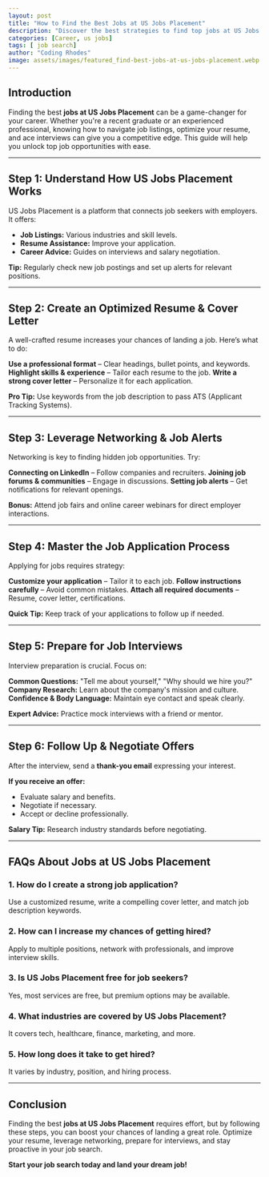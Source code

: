 ```yaml
---
layout: post
title: "How to Find the Best Jobs at US Jobs Placement"
description: "Discover the best strategies to find top jobs at US Jobs Placement. Learn job search tips, resume hacks, and interview techniques!"
categories: [Career, us jobs]
tags: [ job search]
author: "Coding Rhodes"
image: assets/images/featured_find-best-jobs-at-us-jobs-placement.webp
---
```


## Introduction

Finding the best **jobs at US Jobs Placement** can be a game-changer for your career. Whether you're a recent graduate or an experienced professional, knowing how to navigate job listings, optimize your resume, and ace interviews can give you a competitive edge. This guide will help you unlock top job opportunities with ease.

---

## Step 1: Understand How US Jobs Placement Works

US Jobs Placement is a platform that connects job seekers with employers. It offers:

- **Job Listings:** Various industries and skill levels.
- **Resume Assistance:** Improve your application.
- **Career Advice:** Guides on interviews and salary negotiation.

**Tip:** Regularly check new job postings and set up alerts for relevant positions.

---

## Step 2: Create an Optimized Resume & Cover Letter

A well-crafted resume increases your chances of landing a job. Here’s what to do:

**Use a professional format** – Clear headings, bullet points, and keywords.
**Highlight skills & experience** – Tailor each resume to the job.
**Write a strong cover letter** – Personalize it for each application.

**Pro Tip:** Use keywords from the job description to pass ATS (Applicant Tracking Systems).

---

## Step 3: Leverage Networking & Job Alerts

Networking is key to finding hidden job opportunities. Try:

**Connecting on LinkedIn** – Follow companies and recruiters.
**Joining job forums & communities** – Engage in discussions.
**Setting job alerts** – Get notifications for relevant openings.

**Bonus:** Attend job fairs and online career webinars for direct employer interactions.

---

## Step 4: Master the Job Application Process

Applying for jobs requires strategy:

**Customize your application** – Tailor it to each job.
**Follow instructions carefully** – Avoid common mistakes.
**Attach all required documents** – Resume, cover letter, certifications.

**Quick Tip:** Keep track of your applications to follow up if needed.

---

## Step 5: Prepare for Job Interviews

Interview preparation is crucial. Focus on:

**Common Questions:** "Tell me about yourself," "Why should we hire you?"
**Company Research:** Learn about the company's mission and culture.
**Confidence & Body Language:** Maintain eye contact and speak clearly.

**Expert Advice:** Practice mock interviews with a friend or mentor.

---

## Step 6: Follow Up & Negotiate Offers

After the interview, send a **thank-you email** expressing your interest.

**If you receive an offer:**
- Evaluate salary and benefits.
- Negotiate if necessary.
- Accept or decline professionally.

**Salary Tip:** Research industry standards before negotiating.

---

## FAQs About Jobs at US Jobs Placement

### 1. How do I create a strong job application?
Use a customized resume, write a compelling cover letter, and match job description keywords.

### 2. How can I increase my chances of getting hired?
Apply to multiple positions, network with professionals, and improve interview skills.

### 3. Is US Jobs Placement free for job seekers?
Yes, most services are free, but premium options may be available.

### 4. What industries are covered by US Jobs Placement?
It covers tech, healthcare, finance, marketing, and more.

### 5. How long does it take to get hired?
It varies by industry, position, and hiring process.

---

## Conclusion

Finding the best **jobs at US Jobs Placement** requires effort, but by following these steps, you can boost your chances of landing a great role. Optimize your resume, leverage networking, prepare for interviews, and stay proactive in your job search. 

**Start your job search today and land your dream job!**
